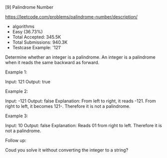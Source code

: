 [9] Palindrome Number  

https://leetcode.com/problems/palindrome-number/description/

* algorithms
* Easy (36.73%)
* Total Accepted:    345.5K
* Total Submissions: 940.3K
* Testcase Example:  '121'

Determine whether an integer is a palindrome. An integer is a palindrome when it reads the same backward as forward.

Example 1:


Input: 121
Output: true


Example 2:


Input: -121
Output: false
Explanation: From left to right, it reads -121. From right to left, it becomes 121-. Therefore it is not a palindrome.


Example 3:


Input: 10
Output: false
Explanation: Reads 01 from right to left. Therefore it is not a palindrome.


Follow up:

Coud you solve it without converting the integer to a string?

